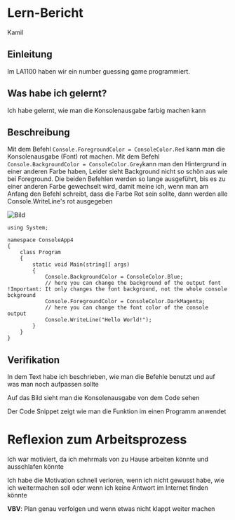 # Lern-Bericht

Kamil 

## Einleitung

Im LA1100 haben wir ein number guessing game programmiert.

## Was habe ich gelernt?


Ich habe gelernt, wie man die Konsolenausgabe farbig machen kann
## Beschreibung



Mit dem Befehl `Console.ForegroundColor = ConsoleColor.Red` kann man die Konsolenausgabe (Font) rot machen.
Mit dem Befehl `Console.BackgroundColor = ConsoleColor.Grey`kann man den Hintergrund in einer anderen Farbe haben,
Leider sieht Background nicht so schön aus wie bei Foreground. Die beiden Befehlen werden so lange ausgeführt, bis es zu einer anderen Farbe gewechselt wird,
damit meine ich, wenn man am Anfang den Befehl schreibt, dass die Farbe Rot sein sollte, dann werden alle Console.WriteLine's rot ausgegeben


![Bild](https://i.imgur.com/bumtbER.png)


```
using System;

namespace ConsoleApp4
{
    class Program
    {
        static void Main(string[] args)
        {
            Console.BackgroundColor = ConsoleColor.Blue;
            // here you can change the background of the output font !Important: It only changes the font background, not the whole console bckground
            Console.ForegroundColor = ConsoleColor.DarkMagenta;
            // here you can change the font color of the console output
            Console.WriteLine("Hello World!");
        }
    }
}

```

## Verifikation

In dem Text habe ich beschrieben, wie man die Befehle benutzt und auf was man noch aufpassen sollte

Auf das Bild sieht man die Konsolenausgabe von dem Code sehen

Der Code Snippet zeigt wie man die Funktion im einen Programm anwendet

# Reflexion zum Arbeitsprozess


Ich war motiviert, da ich mehrmals von zu Hause arbeiten könnte und ausschlafen könnte

Ich habe die Motivation schnell verloren, wenn ich nicht gewusst habe, wie ich weitermachen soll oder wenn ich keine Antwort im Internet finden könnte

**VBV**: 
Plan genau verfolgen und wenn etwas nicht klappt weiter machen 
